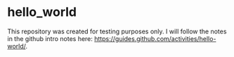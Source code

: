 # hello_world

This repository was created for testing purposes only.
I will follow the notes in the github intro notes here:
https://guides.github.com/activities/hello-world/.
